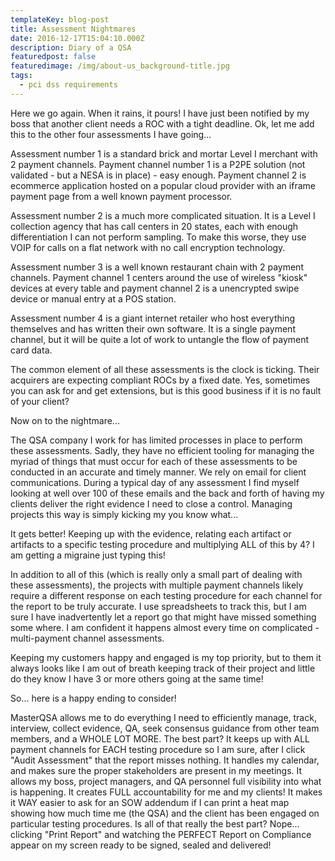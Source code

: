 ```yaml
---
templateKey: blog-post
title: Assessment Nightmares
date: 2016-12-17T15:04:10.000Z
description: Diary of a QSA
featuredpost: false
featuredimage: /img/about-us_background-title.jpg
tags:
  - pci dss requirements
---
```

Here we go again.  When it rains, it pours!  I have just been notified by my boss that another client needs a ROC with a tight deadline.  Ok,  let me add this to the other four assessments I have going...

Assessment number 1 is a standard brick and mortar Level I merchant with 2 payment channels.  Payment channel number 1 is a P2PE solution (not validated - but a NESA is in place) - easy enough.  Payment channel 2 is ecommerce application hosted on a popular cloud provider with an iframe payment page from a well known payment processor.  

Assessment number 2 is a much more complicated situation.  It is a Level I collection agency that has call centers in 20 states, each with enough differentiation I can not perform sampling.  To make this worse, they use VOIP for calls on a flat network with no call encryption technology.  

Assessment number 3 is a well known restaurant chain with 2 payment channels.  Payment channel 1 centers around the use of wireless "kiosk" devices at every table and payment channel 2 is a unencrypted swipe device or manual entry at a POS station.

Assessment number 4 is a giant internet retailer who host everything themselves and has written their own software.  It is a single payment channel, but it will be quite a lot of work to untangle the flow of payment card data.

The common element of all these assessments is the clock is ticking.  Their acquirers are expecting compliant ROCs by a fixed date.  Yes, sometimes you can ask for and get extensions, but is this good business if it is no fault of your client?

Now on to the nightmare...

The QSA company I work for has limited processes in place to perform these assessments.  Sadly, they have no efficient tooling for managing the myriad of things that must occur for each of these assessments to be conducted in an accurate and timely manner.  We rely on email for client communications.  During a typical day of any assessment I find myself looking at well over 100 of these emails and the back and forth of having my clients deliver the right evidence I need to close a control.  Managing projects this way is simply kicking my you know what...

It gets better!  Keeping up with the evidence, relating each artifact or artifacts to a specific testing procedure and multiplying ALL of this by 4?  I am getting a migraine just typing this!

In addition to all of this (which is really only a small part of dealing with these assessments), the projects with multiple payment channels likely require a different response on each testing procedure for each channel for the report to be truly accurate.  I use spreadsheets to track this, but I am sure I have inadvertently let a report go that might have missed something some where.  I am confident it happens almost every time on complicated - multi-payment channel assessments.

Keeping my customers happy and engaged is my top priority, but to them it always looks like I am out of breath keeping track of their project and little do they know I have 3 or more others going at the same time!

So...  here is a happy ending to consider!

MasterQSA allows me to do everything I need to efficiently manage, track, interview, collect evidence, QA, seek consensus guidance from other team members, and a WHOLE LOT MORE.  The best part?  It keeps up with ALL payment channels for EACH testing procedure so I am sure, after I click "Audit Assessment" that the report misses nothing.  It handles my calendar, and makes sure the proper stakeholders are present in my meetings.  It allows my boss, project managers, and QA personnel full visibility into what is happening.  It creates FULL accountability for me and my clients!  It makes it WAY easier to ask for an SOW addendum if I can print a heat map showing how much time me (the QSA) and the client has been engaged on particular testing procedures.  Is all of that really the best part?  Nope... clicking "Print Report" and watching the PERFECT Report on Compliance appear on my screen ready to be signed, sealed and delivered!
